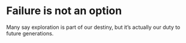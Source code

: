 # Failure is not an option

Many say exploration is part of our destiny, but it’s actually our duty to future generations.
